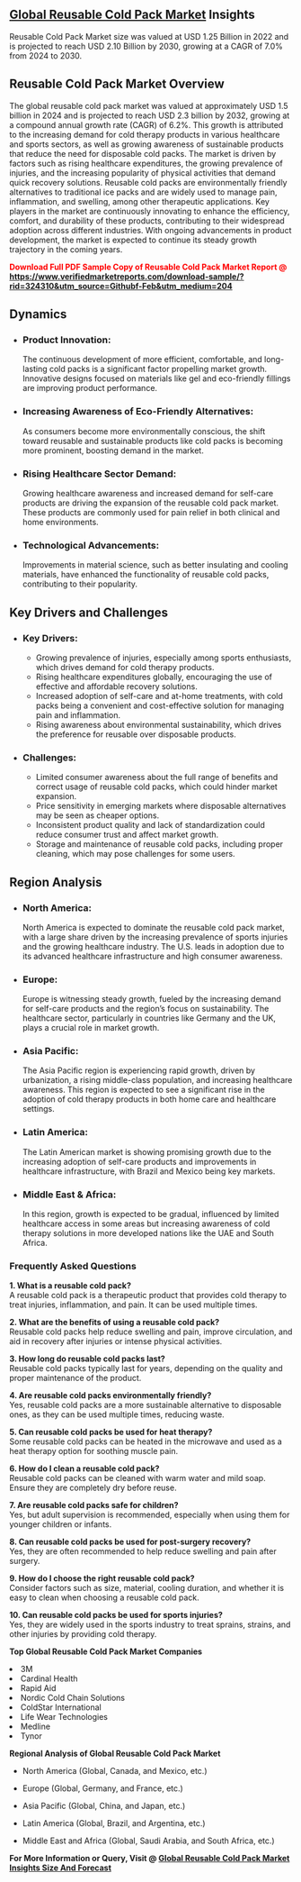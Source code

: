 <h2><a href="https://www.verifiedmarketreports.com/download-sample/?rid=324310&amp;utm_source=Githubf&amp;utm_medium=204" target="_blank">Global Reusable Cold Pack Market</a> Insights</h2><p>Reusable Cold Pack Market size was valued at USD 1.25 Billion in 2022 and is projected to reach USD 2.10 Billion by 2030, growing at a CAGR of 7.0% from 2024 to 2030.</p><p> <h2>Reusable Cold Pack Market Overview</h2> <p>The global reusable cold pack market was valued at approximately USD 1.5 billion in 2024 and is projected to reach USD 2.3 billion by 2032, growing at a compound annual growth rate (CAGR) of 6.2%. This growth is attributed to the increasing demand for cold therapy products in various healthcare and sports sectors, as well as growing awareness of sustainable products that reduce the need for disposable cold packs. The market is driven by factors such as rising healthcare expenditures, the growing prevalence of injuries, and the increasing popularity of physical activities that demand quick recovery solutions. Reusable cold packs are environmentally friendly alternatives to traditional ice packs and are widely used to manage pain, inflammation, and swelling, among other therapeutic applications. Key players in the market are continuously innovating to enhance the efficiency, comfort, and durability of these products, contributing to their widespread adoption across different industries. With ongoing advancements in product development, the market is expected to continue its steady growth trajectory in the coming years.</p> <p><b><p><span class=""><span style="color: #ff0000;"><strong>Download Full PDF Sample Copy of Reusable Cold Pack Market Report</strong> @ </span><a href="https://www.verifiedmarketreports.com/download-sample/?rid=324310&amp;utm_source=Githubf-Feb&amp;utm_medium=204" target="_blank">https://www.verifiedmarketreports.com/download-sample/?rid=324310&amp;utm_source=Githubf-Feb&amp;utm_medium=204</a></span></p></b></p> <h2>Dynamics</h2> <ul> <li><h3>Product Innovation:</h3> The continuous development of more efficient, comfortable, and long-lasting cold packs is a significant factor propelling market growth. Innovative designs focused on materials like gel and eco-friendly fillings are improving product performance.</li> <li><h3>Increasing Awareness of Eco-Friendly Alternatives:</h3> As consumers become more environmentally conscious, the shift toward reusable and sustainable products like cold packs is becoming more prominent, boosting demand in the market.</li> <li><h3>Rising Healthcare Sector Demand:</h3> Growing healthcare awareness and increased demand for self-care products are driving the expansion of the reusable cold pack market. These products are commonly used for pain relief in both clinical and home environments.</li> <li><h3>Technological Advancements:</h3> Improvements in material science, such as better insulating and cooling materials, have enhanced the functionality of reusable cold packs, contributing to their popularity.</li> </ul> <h2>Key Drivers and Challenges</h2> <ul> <li><h3>Key Drivers:</h3> <ul> <li>Growing prevalence of injuries, especially among sports enthusiasts, which drives demand for cold therapy products.</li> <li>Rising healthcare expenditures globally, encouraging the use of effective and affordable recovery solutions.</li> <li>Increased adoption of self-care and at-home treatments, with cold packs being a convenient and cost-effective solution for managing pain and inflammation.</li> <li>Rising awareness about environmental sustainability, which drives the preference for reusable over disposable products.</li> </ul> </li> <li><h3>Challenges:</h3> <ul> <li>Limited consumer awareness about the full range of benefits and correct usage of reusable cold packs, which could hinder market expansion.</li> <li>Price sensitivity in emerging markets where disposable alternatives may be seen as cheaper options.</li> <li>Inconsistent product quality and lack of standardization could reduce consumer trust and affect market growth.</li> <li>Storage and maintenance of reusable cold packs, including proper cleaning, which may pose challenges for some users.</li> </ul> </li> </ul> <h2>Region Analysis</h2> <ul> <li><h3>North America:</h3> North America is expected to dominate the reusable cold pack market, with a large share driven by the increasing prevalence of sports injuries and the growing healthcare industry. The U.S. leads in adoption due to its advanced healthcare infrastructure and high consumer awareness.</li> <li><h3>Europe:</h3> Europe is witnessing steady growth, fueled by the increasing demand for self-care products and the region’s focus on sustainability. The healthcare sector, particularly in countries like Germany and the UK, plays a crucial role in market growth.</li> <li><h3>Asia Pacific:</h3> The Asia Pacific region is experiencing rapid growth, driven by urbanization, a rising middle-class population, and increasing healthcare awareness. This region is expected to see a significant rise in the adoption of cold therapy products in both home care and healthcare settings.</li> <li><h3>Latin America:</h3> The Latin American market is showing promising growth due to the increasing adoption of self-care products and improvements in healthcare infrastructure, with Brazil and Mexico being key markets.</li> <li><h3>Middle East & Africa:</h3> In this region, growth is expected to be gradual, influenced by limited healthcare access in some areas but increasing awareness of cold therapy solutions in more developed nations like the UAE and South Africa.</li> </ul> <h3>Frequently Asked Questions</h3> <p><b>1. What is a reusable cold pack?</b><br> A reusable cold pack is a therapeutic product that provides cold therapy to treat injuries, inflammation, and pain. It can be used multiple times.</p> <p><b>2. What are the benefits of using a reusable cold pack?</b><br> Reusable cold packs help reduce swelling and pain, improve circulation, and aid in recovery after injuries or intense physical activities.</p> <p><b>3. How long do reusable cold packs last?</b><br> Reusable cold packs typically last for years, depending on the quality and proper maintenance of the product.</p> <p><b>4. Are reusable cold packs environmentally friendly?</b><br> Yes, reusable cold packs are a more sustainable alternative to disposable ones, as they can be used multiple times, reducing waste.</p> <p><b>5. Can reusable cold packs be used for heat therapy?</b><br> Some reusable cold packs can be heated in the microwave and used as a heat therapy option for soothing muscle pain.</p> <p><b>6. How do I clean a reusable cold pack?</b><br> Reusable cold packs can be cleaned with warm water and mild soap. Ensure they are completely dry before reuse.</p> <p><b>7. Are reusable cold packs safe for children?</b><br> Yes, but adult supervision is recommended, especially when using them for younger children or infants.</p> <p><b>8. Can reusable cold packs be used for post-surgery recovery?</b><br> Yes, they are often recommended to help reduce swelling and pain after surgery.</p> <p><b>9. How do I choose the right reusable cold pack?</b><br> Consider factors such as size, material, cooling duration, and whether it is easy to clean when choosing a reusable cold pack.</p> <p><b>10. Can reusable cold packs be used for sports injuries?</b><br> Yes, they are widely used in the sports industry to treat sprains, strains, and other injuries by providing cold therapy.</p> </p><p><strong>Top Global Reusable Cold Pack Market Companies</strong></p><div data-test-id=""><p><li>3M</li><li> Cardinal Health</li><li> Rapid Aid</li><li> Nordic Cold Chain Solutions</li><li> ColdStar International</li><li> Life Wear Technologies</li><li> Medline</li><li> Tynor</li></p><div><strong>Regional Analysis of&nbsp;Global Reusable Cold Pack Market</strong></div><ul><li dir="ltr"><p dir="ltr">North America&nbsp;(Global, Canada, and Mexico, etc.)</p></li><li dir="ltr"><p dir="ltr">Europe (Global, Germany, and France, etc.)</p></li><li dir="ltr"><p dir="ltr">Asia Pacific&nbsp;(Global, China, and Japan, etc.)</p></li><li dir="ltr"><p dir="ltr">Latin America&nbsp;(Global, Brazil, and Argentina, etc.)</p></li><li dir="ltr">Middle East and Africa&nbsp;(Global, Saudi Arabia, and South Africa, etc.)</li></ul><p><strong>For More Information or Query, Visit @&nbsp;</strong><strong><a href="https://www.verifiedmarketreports.com/product/reusable-cold-pack-market/?utm_source=Githubf&amp;utm_medium=204" target="_blank">Global Reusable Cold Pack Market Insights Size And Forecast</a></strong></p></div>
